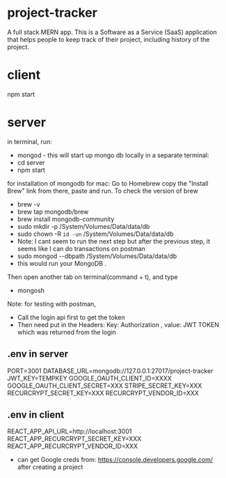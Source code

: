 # project-tracker

A full stack MERN app.
This is a Software as a Service (SaaS) application that helps people to keep track of their project, including history of the project.

# client

npm start

# server

in terminal, run:

- mongod - this will start up mongo db locally
  in a separate terminal:
- cd server
- npm start

for installation of mongodb for mac:
Go to Homebrew copy the "Install Brew" link from there, paste and run. To check the version of brew

- brew -v
- brew tap mongodb/brew
- brew install mongodb-community
- sudo mkdir -p /System/Volumes/Data/data/db
- sudo chown -R `id -un` /System/Volumes/Data/data/db
- Note: I cant seem to run the next step but after the previous step, it seems like I can do transactions on postman
- sudo mongod --dbpath /System/Volumes/Data/data/db
- this would run your MongoDB .

Then open another tab on terminal(command + t), and type

- mongosh

Note: for testing with postman,

- Call the login api first to get the token
- Then need put in the Headers: Key: Authorization , value: JWT TOKEN which was returned from the login

## .env in server

PORT=3001
DATABASE_URL=mongodb://127.0.0.1:27017/project-tracker
JWT_KEY=TEMPKEY
GOOGLE_OAUTH_CLIENT_ID=XXXX
GOOGLE_OAUTH_CLIENT_SECRET=XXX
STRIPE_SECRET_KEY=XXX
RECURCRYPT_SECRET_KEY=XXX
RECURCRYPT_VENDOR_ID=XXX

## .env in client

REACT_APP_API_URL=http://localhost:3001
REACT_APP_RECURCRYPT_SECRET_KEY=XXX
REACT_APP_RECURCRYPT_VENDOR_ID=XXX

- can get Google creds from: https://console.developers.google.com/ after creating a project
